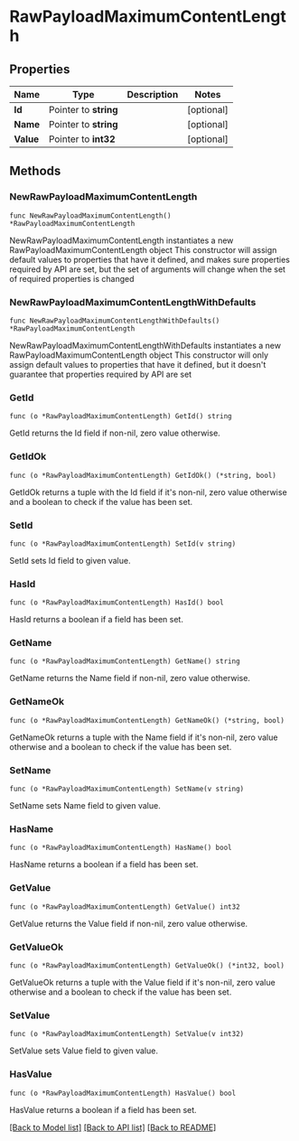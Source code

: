 # RawPayloadMaximumContentLength

## Properties

Name | Type | Description | Notes
------------ | ------------- | ------------- | -------------
**Id** | Pointer to **string** |  | [optional] 
**Name** | Pointer to **string** |  | [optional] 
**Value** | Pointer to **int32** |  | [optional] 

## Methods

### NewRawPayloadMaximumContentLength

`func NewRawPayloadMaximumContentLength() *RawPayloadMaximumContentLength`

NewRawPayloadMaximumContentLength instantiates a new RawPayloadMaximumContentLength object
This constructor will assign default values to properties that have it defined,
and makes sure properties required by API are set, but the set of arguments
will change when the set of required properties is changed

### NewRawPayloadMaximumContentLengthWithDefaults

`func NewRawPayloadMaximumContentLengthWithDefaults() *RawPayloadMaximumContentLength`

NewRawPayloadMaximumContentLengthWithDefaults instantiates a new RawPayloadMaximumContentLength object
This constructor will only assign default values to properties that have it defined,
but it doesn't guarantee that properties required by API are set

### GetId

`func (o *RawPayloadMaximumContentLength) GetId() string`

GetId returns the Id field if non-nil, zero value otherwise.

### GetIdOk

`func (o *RawPayloadMaximumContentLength) GetIdOk() (*string, bool)`

GetIdOk returns a tuple with the Id field if it's non-nil, zero value otherwise
and a boolean to check if the value has been set.

### SetId

`func (o *RawPayloadMaximumContentLength) SetId(v string)`

SetId sets Id field to given value.

### HasId

`func (o *RawPayloadMaximumContentLength) HasId() bool`

HasId returns a boolean if a field has been set.

### GetName

`func (o *RawPayloadMaximumContentLength) GetName() string`

GetName returns the Name field if non-nil, zero value otherwise.

### GetNameOk

`func (o *RawPayloadMaximumContentLength) GetNameOk() (*string, bool)`

GetNameOk returns a tuple with the Name field if it's non-nil, zero value otherwise
and a boolean to check if the value has been set.

### SetName

`func (o *RawPayloadMaximumContentLength) SetName(v string)`

SetName sets Name field to given value.

### HasName

`func (o *RawPayloadMaximumContentLength) HasName() bool`

HasName returns a boolean if a field has been set.

### GetValue

`func (o *RawPayloadMaximumContentLength) GetValue() int32`

GetValue returns the Value field if non-nil, zero value otherwise.

### GetValueOk

`func (o *RawPayloadMaximumContentLength) GetValueOk() (*int32, bool)`

GetValueOk returns a tuple with the Value field if it's non-nil, zero value otherwise
and a boolean to check if the value has been set.

### SetValue

`func (o *RawPayloadMaximumContentLength) SetValue(v int32)`

SetValue sets Value field to given value.

### HasValue

`func (o *RawPayloadMaximumContentLength) HasValue() bool`

HasValue returns a boolean if a field has been set.


[[Back to Model list]](../README.md#documentation-for-models) [[Back to API list]](../README.md#documentation-for-api-endpoints) [[Back to README]](../README.md)


